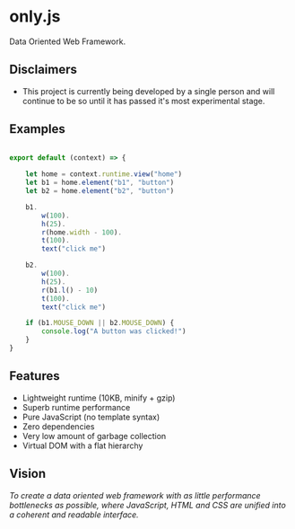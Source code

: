 # only.js 
Data Oriented Web Framework.

**Disclaimers**
------
+ This project is currently being developed by a single person and will continue to be so until
it has passed it's most experimental stage.

**Examples**
------
```javascript

export default (context) => {
    
    let home = context.runtime.view("home")
    let b1 = home.element("b1", "button")
    let b2 = home.element("b2", "button")

    b1.
        w(100).
        h(25).
        r(home.width - 100).
        t(100).
        text("click me")

    b2.
        w(100).
        h(25).
        r(b1.l() - 10)
        t(100).
        text("click me")

    if (b1.MOUSE_DOWN || b2.MOUSE_DOWN) {
        console.log("A button was clicked!")
    }
}

```
**Features**
------
+ Lightweight runtime (10KB, minify + gzip)
+ Superb runtime performance
+ Pure JavaScript (no template syntax)
+ Zero dependencies
+ Very low amount of garbage collection
+ Virtual DOM with a flat hierarchy

**Vision**
------
*To create a data oriented web framework 
with as little performance bottlenecks as possible, where 
JavaScript, HTML and CSS are unified into a coherent and readable interface.*
